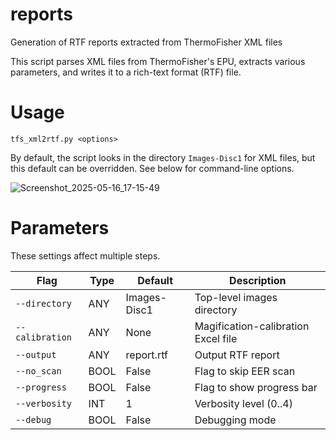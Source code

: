 # reports
Generation of RTF reports extracted from ThermoFisher XML files

This script parses XML files from ThermoFisher's EPU, extracts various parameters, and writes it to a rich-text format (RTF) file.

# Usage

`tfs_xml2rtf.py <options>`

By default, the script looks in the directory `Images-Disc1` for XML files, but this default can be overridden. See below for command-line options.

![Screenshot_2025-05-16_17-15-49](https://github.com/user-attachments/assets/12c0a044-22cb-4350-952d-13e509e2f73d)

# Parameters

These settings affect multiple steps.

| Flag            | Type  | Default       | Description |
| --------------- | ----- | ------------- | ------------ |
| `--directory`   | ANY   | Images-Disc1  | Top-level images directory |
| `--calibration` | ANY   | None          | Magification-calibration Excel file |
| `--output`      | ANY   | report.rtf    | Output RTF report |
| `--no_scan`     | BOOL  | False         | Flag to skip EER scan |
| `--progress`    | BOOL  | False         | Flag to show progress bar |
| `--verbosity`   | INT   | 1             | Verbosity level (0..4) |
| `--debug`       | BOOL  | False         | Debugging mode |
